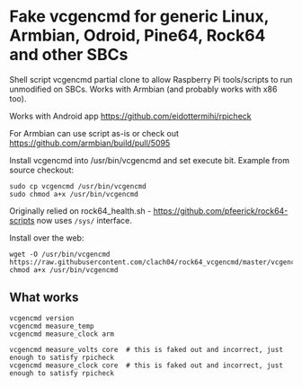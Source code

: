 # Fake vcgencmd for generic Linux, Armbian, Odroid, Pine64, Rock64 and other SBCs

Shell script vcgencmd partial clone to allow Raspberry Pi tools/scripts to run
unmodified on SBCs. Works with Armbian (and probably works with x86 too).

Works with Android app https://github.com/eidottermihi/rpicheck

For Armbian can use script as-is or check out https://github.com/armbian/build/pull/5095

Install vcgencmd into /usr/bin/vcgencmd and set execute bit. Example from
source checkout:

    sudo cp vcgencmd /usr/bin/vcgencmd
    sudo chmod a+x /usr/bin/vcgencmd

Originally relied on rock64_health.sh - https://github.com/pfeerick/rock64-scripts  now uses `/sys/` interface.

Install over the web:

    wget -O /usr/bin/vcgencmd https://raw.githubusercontent.com/clach04/rock64_vcgencmd/master/vcgencmd
    chmod a+x /usr/bin/vcgencmd

## What works

    vcgencmd version
    vcgencmd measure_temp
    vcgencmd measure_clock arm

    vcgencmd measure_volts core  # this is faked out and incorrect, just enough to satisfy rpicheck
    vcgencmd measure_clock core  # this is faked out and incorrect, just enough to satisfy rpicheck
 
